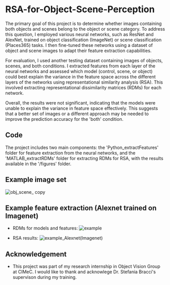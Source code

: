 # RSA-for-Object-Scene-Perception

The primary goal of this project is to determine whether images containing both objects and scenes belong to the object or scene category. To address this question, I employed various neural networks, such as ResNet and AlexNet, trained on object classification (ImageNet) or scene classification (Places365) tasks. I then fine-tuned these networks using a dataset of object and scene images to adapt their feature extraction capabilities.

For evaluation, I used another testing dataset containing images of objects, scenes, and both conditions. I extracted features from each layer of the neural networks and assessed which model (control, scene, or object) could best explain the variance in the feature space across the different layers of the networks using representational similarity analysis (RSA). This involved extracting representational dissimilarity matrices (RDMs) for each network.

Overall, the results were not significant, indicating that the models were unable to explain the variance in feature space effectively. This suggests that a better set of images or a different approach may be needed to improve the prediction accuracy for the 'both' condition.

## Code

The project includes two main components: the 'Python_extractFeatures' folder for feature extraction from the neural networks, and the 'MATLAB_extractRDMs' folder for extracting RDMs for RSA, with the results available in the '/figures' folder.

## Example image set

![obj_scene_ copy](https://user-images.githubusercontent.com/44211738/227697445-05e02f62-4e04-4dc8-97bb-09c6b473db77.png)

## Example feature extraction (Alexnet trained on Imagenet)

- RDMs for models and features:
![example](https://user-images.githubusercontent.com/44211738/167296896-ce5ec294-7b7d-4586-9837-251480525473.png)

- RSA results: 
![example_Alexnet(Imagenet)](https://user-images.githubusercontent.com/44211738/167297020-40a7301f-9bf6-4d9a-b97c-fc9ca1c30744.png)

## Acknowledgement
- This project was part of my research internship in Object Vision Group at CIMeC. I would like to thank and acknowlege Dr. Stefania Bracci's supervison during my training.
